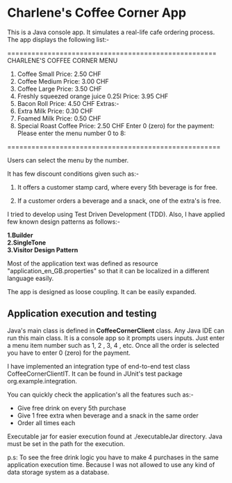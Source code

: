 # Charlene's Coffee Corner App

This is a Java console app. It simulates a real-life cafe ordering process. The app displays the following list:-    

====================================================        
CHARLENE'S COFFEE CORNER MENU
1. Coffee Small Price: 2.50 CHF
2. Coffee Medium Price: 3.00 CHF
3. Coffee Large Price: 3.50 CHF
4. Freshly squeezed orange juice 0.25l Price: 3.95 CHF
5. Bacon Roll Price: 4.50 CHF
   Extras:-
6. Extra Milk Price: 0.30 CHF
7. Foamed Milk Price: 0.50 CHF
8. Special Roast Coffee Price: 2.50 CHF
   Enter 0 (zero) for the payment:
   Please enter the menu number 0 to 8:  
     
=====================================================

Users can select the menu by the number.

It has few discount conditions given such as:-

1. It offers a customer stamp card, where every 5th beverage is for free.

2. If a customer orders a beverage and a snack, one of the extra's is free.


I tried to develop using Test Driven Development (TDD). Also, I have applied few known design patterns as follows:-

**1.Builder**  
**2.SingleTone**  
**3.Visitor Design Pattern**  

Most of the application text was defined as resource "application_en_GB.properties"  so that it can be localized in a different language easily.

The app is designed as loose coupling. It can be easily expanded.  

## Application execution and testing
Java's main class is defined in **CoffeeCornerClient** class. Any Java IDE can run this main class. It is a console app so it prompts users inputs. Just enter a menu item number such as 1, 2 , 3, 4 , etc. Once all the order is selected you have to enter 0 (zero) for the payment.

I have implemented an integration type of end-to-end test class CoffeeCornerClientIT. It can be found in JUnit's test package org.example.integration.

You can quickly check the application's all the features such as:-
* Give free drink on every 5th purchase
* Give 1 free extra when beverage and a snack in the same order
* Order all times each

Executable jar for easier execution found at ./executableJar directory. Java must be set in the path for the execution.

p.s: To see the free drink logic you have to make 4 purchases in the same application execution time. Because I was not allowed to use any kind of data storage system as a database.

